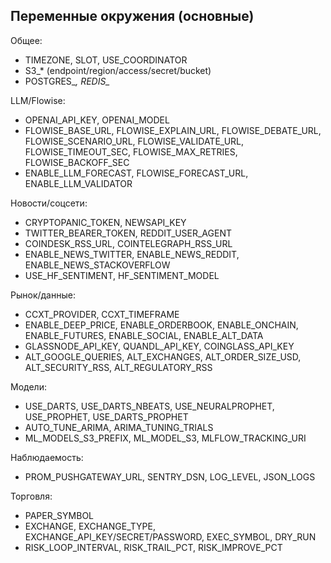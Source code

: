 ## Переменные окружения (основные)

Общее:
- TIMEZONE, SLOT, USE_COORDINATOR
- S3_* (endpoint/region/access/secret/bucket)
- POSTGRES_*, REDIS_*

LLM/Flowise:
- OPENAI_API_KEY, OPENAI_MODEL
- FLOWISE_BASE_URL, FLOWISE_EXPLAIN_URL, FLOWISE_DEBATE_URL, FLOWISE_SCENARIO_URL, FLOWISE_VALIDATE_URL, FLOWISE_TIMEOUT_SEC, FLOWISE_MAX_RETRIES, FLOWISE_BACKOFF_SEC
- ENABLE_LLM_FORECAST, FLOWISE_FORECAST_URL, ENABLE_LLM_VALIDATOR

Новости/соцсети:
- CRYPTOPANIC_TOKEN, NEWSAPI_KEY
- TWITTER_BEARER_TOKEN, REDDIT_USER_AGENT
- COINDESK_RSS_URL, COINTELEGRAPH_RSS_URL
- ENABLE_NEWS_TWITTER, ENABLE_NEWS_REDDIT, ENABLE_NEWS_STACKOVERFLOW
- USE_HF_SENTIMENT, HF_SENTIMENT_MODEL

Рынок/данные:
- CCXT_PROVIDER, CCXT_TIMEFRAME
- ENABLE_DEEP_PRICE, ENABLE_ORDERBOOK, ENABLE_ONCHAIN, ENABLE_FUTURES, ENABLE_SOCIAL, ENABLE_ALT_DATA
- GLASSNODE_API_KEY, QUANDL_API_KEY, COINGLASS_API_KEY
- ALT_GOOGLE_QUERIES, ALT_EXCHANGES, ALT_ORDER_SIZE_USD, ALT_SECURITY_RSS, ALT_REGULATORY_RSS

Модели:
- USE_DARTS, USE_DARTS_NBEATS, USE_NEURALPROPHET, USE_PROPHET, USE_DARTS_PROPHET
- AUTO_TUNE_ARIMA, ARIMA_TUNING_TRIALS
- ML_MODELS_S3_PREFIX, ML_MODEL_S3, MLFLOW_TRACKING_URI

Наблюдаемость:
- PROM_PUSHGATEWAY_URL, SENTRY_DSN, LOG_LEVEL, JSON_LOGS

Торговля:
- PAPER_SYMBOL
- EXCHANGE, EXCHANGE_TYPE, EXCHANGE_API_KEY/SECRET/PASSWORD, EXEC_SYMBOL, DRY_RUN
- RISK_LOOP_INTERVAL, RISK_TRAIL_PCT, RISK_IMPROVE_PCT

